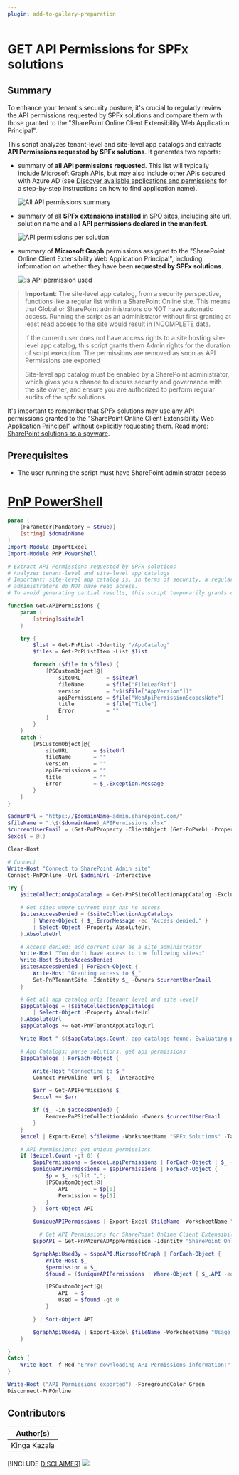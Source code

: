 ```yaml
---
plugin: add-to-gallery-preparation
---
```


# GET API Permissions for SPFx solutions

## Summary

To enhance your tenant's security posture, it's crucial to regularly review the API permissions requested by SPFx solutions and compare them with those granted to the "SharePoint Online Client Extensibility Web Application Principal".

This script analyzes tenant-level and site-level app catalogs and extracts **API Permissions requested by SPFx solutions**. It generates two reports:

-   summary of **all API permissions requested**. This list will typically include Microsoft Graph APIs, but may also include other APIs secured with Azure AD (see [Discover available applications and permissions](https://learn.microsoft.com/en-us/sharepoint/dev/spfx/use-aadhttpclient#discover-available-applications-and-permissions) for a step-by-step instructions on how to find application name).

    ![All API permissions summary](./assets/ApiPermissionsSummary.png)

-   summary of all **SPFx extensions installed** in SPO sites, including site url, solution name and all **API permissions declared in the manifest**.

    ![API permissions per solution](./assets/APIPermissions.png)

-   summary of **Microsoft Graph** permissions assigned to the "SharePoint Online Client Extensibility Web Application Principal", including information on whether they have been **requested by SPFx solutions**.

    ![Is API permission used](./assets/APIpermissionsUsed.png)

> **Important**: The site-level app catalog, from a security perspective, functions like a regular list within a SharePoint Online site. This means that Global or SharePoint administrators do NOT have automatic access. Running the script as an administrator without first granting at least read access to the site would result in INCOMPLETE data.
>
> If the current user does not have access rights to a site hosting site-level app catalog, this script grants them Admin rights for the duration of script execution. The permissions are removed as soon as API Permissions are exported
>
> Site-level app catalog must be enabled by a SharePoint administrator, which gives you a chance to discuss security and governance with the site owner, and ensure you are authorized to perform regular audits of the spfx solutions.

It's important to remember that SPFx solutions may use any API permissions granted to the "SharePoint Online Client Extensibility Web Application Principal" without explicitly requesting them. Read more: [SharePoint solutions as a spyware](https://pnp.github.io/blog/post/spfx-solutions-as-spyware/).

## Prerequisites

-   The user running the script must have SharePoint administrator access

# [PnP PowerShell](#tab/pnpps)

```powershell
param (
    [Parameter(Mandatory = $true)]
    [string] $domainName
)
Import-Module ImportExcel
Import-Module PnP.PowerShell

# Extract API Permissions requested by SPFx solutions
# Analyzes tenant-level and site-level app catalogs
# Important: site-level app catalog is, in terms of security, a regular SharePoint list within a SPO site. This means that Global/SharePoint
# administrators do NOT have read access.
# To avoid generating partial results, this script temporarily grants current user Site Admin rights (line 72) and removes them after api permissions are exported (line 93)

function Get-APIPermissions {
    param (
        [string]$siteUrl
    )

    try {
        $list = Get-PnPList -Identity "/AppCatalog"
        $files = Get-PnPListItem -List $list

        foreach ($file in $files) {
            [PSCustomObject]@{
                siteURL        = $siteUrl
                fileName       = $file["FileLeafRef"]
                version        = "v$($file["AppVersion"])"
                apiPermissions = $file["WebApiPermissionScopesNote"]
                title          = $file["Title"]
                Error          = ""
            }
        }
    }
    catch {
        [PSCustomObject]@{
            siteURL        = $siteUrl
            fileName       = ""
            version        = ""
            apiPermissions = ""
            title          = ""
            Error          = $_.Exception.Message
        }
    }
}

$adminUrl = "https://$domainName-admin.sharepoint.com/"
$fileName = ".\$($domainName)_APIPermissions.xlsx"
$currentUserEmail = (Get-PnPProperty -ClientObject (Get-PnPWeb) -Property CurrentUser).Email
$excel = @()

Clear-Host

# Connect
Write-Host "Connect to SharePoint Admin site"
Connect-PnPOnline -Url $adminUrl -Interactive

Try {
    $siteCollectionAppCatalogs = Get-PnPSiteCollectionAppCatalog -ExcludeDeletedSites

    # Get sites where current user has no access
    $sitesAccessDenied = ($siteCollectionAppCatalogs
        | Where-Object { $_.ErrorMessage -eq "Access denied." }
        | Select-Object -Property AbsoluteUrl
    ).AbsoluteUrl

    # Access denied: add current user as a site administrator
    Write-Host "You don't have access to the following sites:"
    Write-Host $sitesAccessDenied
    $sitesAccessDenied | ForEach-Object {
        Write-Host "Granting access to $_"
        Set-PnPTenantSite -Identity $_ -Owners $currentUserEmail
    }

    # Get all app catalog urls (tenant level and site level)
    $appCatalogs = ($siteCollectionAppCatalogs
        | Select-Object -Property AbsoluteUrl
    ).AbsoluteUrl
    $appCatalogs += Get-PnPTenantAppCatalogUrl

    Write-Host " $($appCatalogs.Count) app catalogs found. Evaluating permissions"

    # App Catalogs: parse solutions, get api permissions
    $appCatalogs | ForEach-Object {

        Write-Host "Connecting to $_"
        Connect-PnPOnline -Url $_ -Interactive

        $arr = Get-APIPermissions $_
        $excel += $arr

        if ($_ -in $accessDenied) {
            Remove-PnPSiteCollectionAdmin -Owners $currentUserEmail
        }
    }
    $excel | Export-Excel $fileName -WorksheetName "SPFx Solutions" -TableName "SPFx_Solutions" -TableStyle Light1

    # API Permissions: get unique permissions
    if ($excel.Count -gt 0) {
        $apiPermissions = $excel.apiPermissions | ForEach-Object { $_ -split ";" } | Where-Object { $_ -ne "" } | ForEach-Object { $_.Trim() } | Select-Object -Unique
        $uniqueAPIPermissions = $apiPermissions | ForEach-Object {
            $p = $_ -split ",";
            [PSCustomObject]@{
                API        = $p[0]
                Permission = $p[1]
            }
        } | Sort-Object API

        $uniqueAPIPermissions | Export-Excel $fileName -WorksheetName "API Permissions" -TableName "API_Permissions" -TableStyle Light1

          # Get API Permissions for SharePoint Online Client Extensibility Web Application Principal
        $spoAPI = Get-PnPAzureADAppPermission -Identity "SharePoint Online Client Extensibility Web Application Principal"

        $graphApiUsedBy = $spoAPI.MicrosoftGraph | ForEach-Object {
            Write-Host $_
            $permission = $_
            $found = ($uniqueAPIPermissions | Where-Object { $_.API -eq "Microsoft Graph" -and $_.Permission -eq $permission }).Count

            [PSCustomObject]@{
                API  = $_
                Used = $found -gt 0
            }

        } | Sort-Object API

        $graphApiUsedBy | Export-Excel $fileName -WorksheetName "Usage of API Permissions" -TableName "Usage" -TableStyle Light1
    }

}
Catch {
    Write-host -f Red "Error downloading API Permissions information:" $_.Exception.Message
}

Write-Host ("API Permissions exported") -ForegroundColor Green
Disconnect-PnPOnline
```

## Contributors

| Author(s)    |
| ------------ |
| Kinga Kazala |

[!INCLUDE [DISCLAIMER](../../docfx/includes/DISCLAIMER.md)]
<img src="https://m365-visitor-stats.azurewebsites.net/script-samples/scripts/template-script-submission" aria-hidden="true" />
